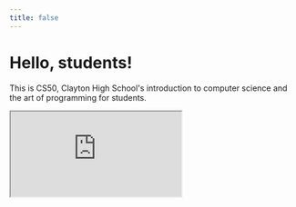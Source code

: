 ```yaml
---
title: false
---
```


# Hello, students!

This is CS50, Clayton High School's introduction to computer science and the art of programming for students.

<iframe src="https://www.youtube.com/embed/tZxLMIk_SaY?playlist=GAB6Gm7pTTA"></iframe>
